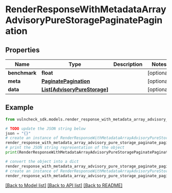 # RenderResponseWithMetadataArrayAdvisoryPureStoragePaginatePagination


## Properties

Name | Type | Description | Notes
------------ | ------------- | ------------- | -------------
**benchmark** | **float** |  | [optional] 
**meta** | [**PaginatePagination**](PaginatePagination.md) |  | [optional] 
**data** | [**List[AdvisoryPureStorage]**](AdvisoryPureStorage.md) |  | [optional] 

## Example

```python
from vulncheck_sdk.models.render_response_with_metadata_array_advisory_pure_storage_paginate_pagination import RenderResponseWithMetadataArrayAdvisoryPureStoragePaginatePagination

# TODO update the JSON string below
json = "{}"
# create an instance of RenderResponseWithMetadataArrayAdvisoryPureStoragePaginatePagination from a JSON string
render_response_with_metadata_array_advisory_pure_storage_paginate_pagination_instance = RenderResponseWithMetadataArrayAdvisoryPureStoragePaginatePagination.from_json(json)
# print the JSON string representation of the object
print(RenderResponseWithMetadataArrayAdvisoryPureStoragePaginatePagination.to_json())

# convert the object into a dict
render_response_with_metadata_array_advisory_pure_storage_paginate_pagination_dict = render_response_with_metadata_array_advisory_pure_storage_paginate_pagination_instance.to_dict()
# create an instance of RenderResponseWithMetadataArrayAdvisoryPureStoragePaginatePagination from a dict
render_response_with_metadata_array_advisory_pure_storage_paginate_pagination_from_dict = RenderResponseWithMetadataArrayAdvisoryPureStoragePaginatePagination.from_dict(render_response_with_metadata_array_advisory_pure_storage_paginate_pagination_dict)
```
[[Back to Model list]](../README.md#documentation-for-models) [[Back to API list]](../README.md#documentation-for-api-endpoints) [[Back to README]](../README.md)


